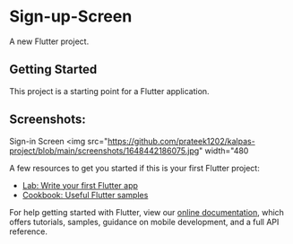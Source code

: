# Sign-up-Screen

A new Flutter project.

## Getting Started

This project is a starting point for a Flutter application.

## Screenshots:
Sign-in Screen
<img src="https://github.com/prateek1202/kalpas-project/blob/main/screenshots/1648442186075.jpg" width="480

A few resources to get you started if this is your first Flutter project:

- [Lab: Write your first Flutter app](https://flutter.dev/docs/get-started/codelab)
- [Cookbook: Useful Flutter samples](https://flutter.dev/docs/cookbook)

For help getting started with Flutter, view our
[online documentation](https://flutter.dev/docs), which offers tutorials,
samples, guidance on mobile development, and a full API reference.
